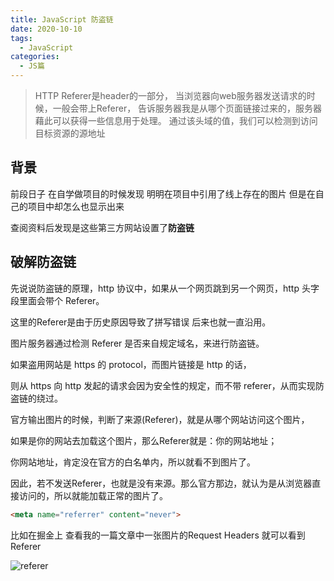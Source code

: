 ```yaml
---
title: JavaScript 防盗链
date: 2020-10-10
tags:
  - JavaScript
categories:
  - JS篇
---
```


> HTTP Referer是header的一部分，
  当浏览器向web服务器发送请求的时候，一般会带上Referer，
  告诉服务器我是从哪个页面链接过来的，服务器藉此可以获得一些信息用于处理。
  通过该头域的值，我们可以检测到访问目标资源的源地址

<!--more-->

## 背景

前段日子 在自学做项目的时候发现 明明在项目中引用了线上存在的图片 但是在自己的项目中却怎么也显示出来 

查阅资料后发现是这些第三方网站设置了**防盗链**

## 破解防盗链

先说说防盗链的原理，http 协议中，如果从一个网页跳到另一个网页，http 头字段里面会带个 Referer。

这里的Referer是由于历史原因导致了拼写错误 后来也就一直沿用。

图片服务器通过检测 Referer 是否来自规定域名，来进行防盗链。

如果盗用网站是 https 的 protocol，而图片链接是 http 的话，

则从 https 向 http 发起的请求会因为安全性的规定，而不带 referer，从而实现防盗链的绕过。

官方输出图片的时候，判断了来源(Referer)，就是从哪个网站访问这个图片，

如果是你的网站去加载这个图片，那么Referer就是：你的网站地址；

你网站地址，肯定没在官方的白名单内，所以就看不到图片了。

因此，若不发送Referer，也就是没有来源。那么官方那边，就认为是从浏览器直接访问的，所以就能加载正常的图片了。

```html
<meta name="referrer" content="never">
```

比如在掘金上 查看我的一篇文章中一张图片的Request Headers 就可以看到Referer

<img src="https://gitee.com/LuckyChou/blog-images/raw/master/js/referer.png" alt="referer" />


